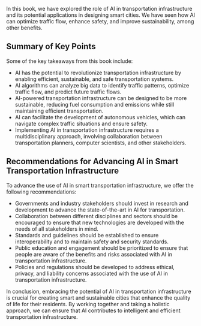

In this book, we have explored the role of AI in transportation infrastructure and its potential applications in designing smart cities. We have seen how AI can optimize traffic flow, enhance safety, and improve sustainability, among other benefits.

Summary of Key Points
---------------------

Some of the key takeaways from this book include:

* AI has the potential to revolutionize transportation infrastructure by enabling efficient, sustainable, and safe transportation systems.
* AI algorithms can analyze big data to identify traffic patterns, optimize traffic flow, and predict future traffic flows.
* AI-powered transportation infrastructure can be designed to be more sustainable, reducing fuel consumption and emissions while still maintaining efficient transportation.
* AI can facilitate the development of autonomous vehicles, which can navigate complex traffic situations and ensure safety.
* Implementing AI in transportation infrastructure requires a multidisciplinary approach, involving collaboration between transportation planners, computer scientists, and other stakeholders.

Recommendations for Advancing AI in Smart Transportation Infrastructure
-----------------------------------------------------------------------

To advance the use of AI in smart transportation infrastructure, we offer the following recommendations:

* Governments and industry stakeholders should invest in research and development to advance the state-of-the-art in AI for transportation.
* Collaboration between different disciplines and sectors should be encouraged to ensure that new technologies are developed with the needs of all stakeholders in mind.
* Standards and guidelines should be established to ensure interoperability and to maintain safety and security standards.
* Public education and engagement should be prioritized to ensure that people are aware of the benefits and risks associated with AI in transportation infrastructure.
* Policies and regulations should be developed to address ethical, privacy, and liability concerns associated with the use of AI in transportation infrastructure.

In conclusion, embracing the potential of AI in transportation infrastructure is crucial for creating smart and sustainable cities that enhance the quality of life for their residents. By working together and taking a holistic approach, we can ensure that AI contributes to intelligent and efficient transportation infrastructure.
